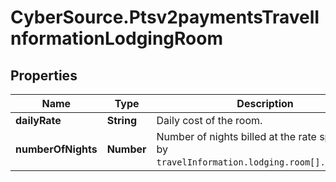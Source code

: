 # CyberSource.Ptsv2paymentsTravelInformationLodgingRoom

## Properties
Name | Type | Description | Notes
------------ | ------------- | ------------- | -------------
**dailyRate** | **String** | Daily cost of the room.  | [optional] 
**numberOfNights** | **Number** | Number of nights billed at the rate specified by `travelInformation.lodging.room[].dailyRate`.  | [optional] 


